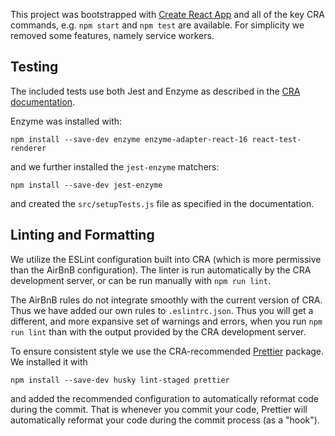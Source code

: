 This project was bootstrapped with [Create React App](https://github.com/facebook/create-react-app) and all of the key CRA commands, e.g. `npm start` and `npm test` are available. For simplicity we removed some features, namely service workers.

## Testing

The included tests use both Jest and Enzyme as described in the [CRA documentation](https://facebook.github.io/create-react-app/docs/running-tests).

Enzyme was installed with:

```
npm install --save-dev enzyme enzyme-adapter-react-16 react-test-renderer
```

and we further installed the `jest-enzyme` matchers:

```
npm install --save-dev jest-enzyme
```

and created the `src/setupTests.js` file as specified in the documentation.

## Linting and Formatting

We utilize the ESLint configuration built into CRA (which is more permissive than the AirBnB configuration). The linter is run automatically by the CRA development server, or can be run manually with `npm run lint`.

The AirBnB rules do not integrate smoothly with the current version of CRA. Thus we have added our own rules to `.eslintrc.json`. Thus you will get a different, and more expansive set of warnings and errors, when you run `npm run lint` than with the output provided by the CRA development server.

To ensure consistent style we use the CRA-recommended [Prettier](https://github.com/prettier/prettier) package. We installed it with

```
npm install --save-dev husky lint-staged prettier
```

and added the recommended configuration to automatically reformat code during the commit. That is whenever you commit your code, Prettier will automatically reformat your code during the commit process (as a "hook").